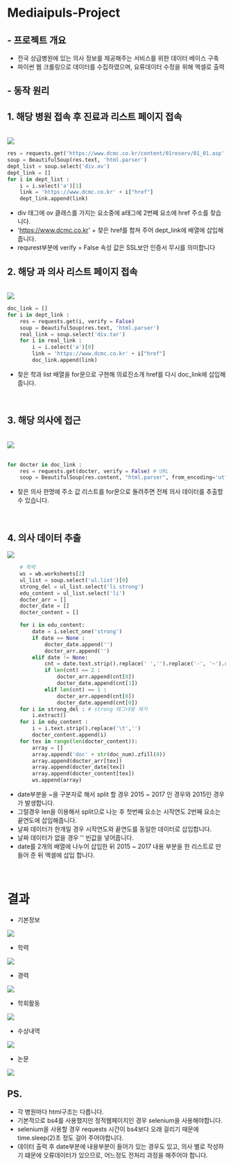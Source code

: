 # Mediaipuls-Project
## - 프로젝트 개요
- 전국 상급병원에 있는 의사 정보를 제공해주는 서비스를 위한 데이터 베이스 구축
- 파이썬 웹 크롤링으로 데이터를 수집하였으며, 요류데이터 수정을 위해 엑셀로 출력
## - 동작 원리
## 1. 해당 병원 접속 후 진료과 리스트 페이지 접속
<br>

<img src = "./img/dept.png">

```python
res = requests.get('https://www.dcmc.co.kr/content/01reserv/01_01.asp', verify = False) # URL
soup = BeautifulSoup(res.text, 'html.parser')
dept_list = soup.select('div.ov')
dept_link = []
for i in dept_list :
    i = i.select('a')[1]
    link = 'https://www.dcmc.co.kr' + i["href"]
    dept_link.append(link)
```
- div 태그에 ov 클래스를 가지는 요소중에 a태그에 2번째 요소에 href 주소를 찾습니다.
- 'https://www.dcmc.co.kr' + 찾은 href를 합쳐 주어 dept_link에 배열에 삽입해 줍니다.
- requrest부분에 verify = False 속성 값은 SSL보안 인증서 무시를 의미합니다 




## 2. 해당 과 의사 리스트 페이지 접속
<br>
<img src = "./img/doc_list.png">

<br>

```python
doc_link = []
for i in dept_link :
    res = requests.get(i, verify = False)
    soup = BeautifulSoup(res.text, 'html.parser')
    real_link = soup.select('div.tar')
    for i in real_link : 
        i = i.select('a')[0]
        link = 'https://www.dcmc.co.kr' + i["href"] 
        doc_link.append(link)
```

- 찾은 학과 list 배열을 for문으로 구현해 의료진소개 href를 다시 doc_link에 삽입해줍니다.

<br>

## 3. 해당 의사에 접근

<br>

<img src = "./img/doc.png">
<br>
<br>

```python
for docter in doc_link :
    res = requests.get(docter, verify = False) # URL
    soup = BeautifulSoup(res.content, "html.parser", from_encoding='utf=8')
```    
- 찾은 의사 한명에 주소 값 리스트를 for문으로 돌려주면 전체 의사 데이터를 추출할수 있습니다.

<br>

## 4. 의사 데이터 추출

<img src = "./img/edu.png">

```python
    # 학력
    ws = wb.worksheets[2]
    ul_list = soup.select('ul.list')[0] 
    strong_del = ul_list.select('li strong')
    edu_content = ul_list.select('li')
    docter_arr = []
    docter_date = []
    docter_content = []

    for i in edu_content:
        date = i.select_one('strong')
        if date == None :
            docter_date.append('')
            docter_arr.append('')
        elif date != None:
            cnt = date.text.strip().replace(' ','').replace('-', '~').replace('년','.').replace('월','.').replace('/','.').split('~')
            if len(cnt) == 2 :
                docter_arr.append(cnt[0])
                docter_date.append(cnt[1])
            elif len(cnt) == 1 :
                docter_arr.append(cnt[0])
                docter_date.append(cnt[0])
    for i in strong_del : # strong 태그내용 제거
        i.extract()
    for i in edu_content :  
        i = i.text.strip().replace('\t','')
        docter_content.append(i)
    for tex in range(len(docter_content)):
        array = []
        array.append('doc' + str(doc_num).zfill(8))
        array.append(docter_arr[tex])
        array.append(docter_date[tex])
        array.append(docter_content[tex])
        ws.append(array)
```
- date부분을 ~을 구분자로 해서 split 할 경우 2015 ~ 2017 인 경우와 2015인 경우가 발생합니다.
- 그럴경우 len을 이용해서 split으로 나눈 후 첫번째 요소는 시작연도 2번째 요소는 끝연도에 삽입해줍니다.
- 날짜 데이터가 한개일 경우 시작연도와 끝연도를 동일한 데이터로 삽입합니다.
- 날짜 데이터가 없을 경우 '' 빈값을 넣어줍니다.
- date를 2개의 배열에 나누어 삽입한 뒤 2015 ~ 2017 내용 부분을 한 리스트로 만들어 준 뒤 엑셀에 삽입 합니다.

<br>

# 결과 

- 기본정보

<img src = "./img/re1.png">

- 학력

<img src = "./img/re2.png">

- 경력

<img src = "./img/re3.png">

- 학회활동

<img src = "./img/re4.png">

- 수상내역

<img src = "./img/re5.png">

- 논문

<img src = "./img/re6.png">

## PS.
- 각 병원마다 html구조는 다릅니다.
- 기본적으로 bs4를 사용했지만 정적웹페이지인 경우 selenium을 사용해야합니다.
- selenium을 사용할 경우 requests 시간이 bs4보다 오래 걸리기 때문에 time.sleep(2)초 정도 걸어 주어야합니다.
- 데이터 출력 후 date부분에 내용부분이 들어가 있는 경우도 있고, 의사 별로 작성하기 떄문에 오류데이터가 있으므로, 어느정도 전처리 과정을 해주어야 합니다.
